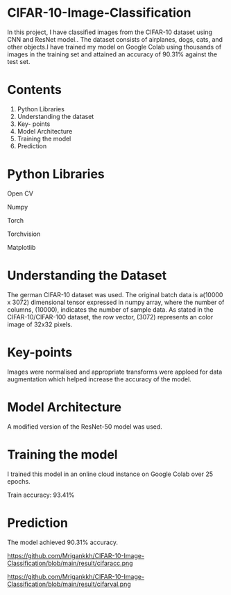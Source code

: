 # CIFAR-10-Image-Classification

In this project, I have classified images from the CIFAR-10 dataset  using CNN and ResNet model.. The dataset consists of airplanes, dogs, cats, and other objects.I have  trained my model on Google Colab using thousands of images in the training set and attained an accuracy of 90.31% against the test set.

# Contents
1. Python Libraries
2. Understanding the dataset
3. Key- points
4. Model Architecture 
5. Training the model
6. Prediction

#  Python Libraries
Open CV

Numpy

Torch

Torchvision

Matplotlib

# Understanding the Dataset
The german CIFAR-10 dataset was used. The original batch data is a(10000 x 3072) dimensional tensor expressed in numpy array, where the number of columns, (10000), indicates the number of sample data. As stated in the CIFAR-10/CIFAR-100 dataset, the row vector, (3072) represents an color image of 32x32 pixels.

# Key-points
Images were normalised and appropriate transforms were apploed for data augmentation which helped increase the accuracy of the model.

# Model Architecture
A modified version of the ResNet-50 model was used.




# Training the model
I trained this model in an online cloud instance on Google Colab over 25 epochs. 

Train accuracy: 93.41%

# Prediction

The model achieved 90.31% accuracy.

https://github.com/Mrigankkh/CIFAR-10-Image-Classification/blob/main/result/cifaracc.png


https://github.com/Mrigankkh/CIFAR-10-Image-Classification/blob/main/result/cifarval.png



